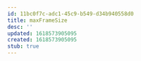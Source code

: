 ```yaml
---
id: 11bc0f7c-adc1-45c9-b549-d34b940558d0
title: maxFrameSize
desc: ''
updated: 1618573905095
created: 1618573905095
stub: true
---
```


